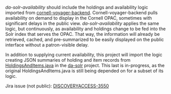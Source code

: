 
*da-solr-availability* should include the holdings and availability logic imported from
[cornell-voyager-backend](https://github.com/cul-it/cornell-voyager-backend).
Cornell-voyager-backend pulls availability on demand to display in the Cornell OPAC,
sometimes with significant delays in the public view. *da-solr-availability* applies the
same logic, but continuously, as availability and
holdings change to be fed into the
Solr index that serves the OPAC. That way, the information will already be retrieved,
cached, and pre-summarized to be easily displayed on the public interface without a
patron-visible delay.

In addition to supplying current availability, this project will import the logic creating
JSON summaries of holding and item records from
[HoldingsAndItems.java](https://github.com/cul-it/da-solr/blob/20f93e3661a739833b78b184add305c781ef0c30/src/main/java/edu/cornell/library/integration/indexer/solrFieldGen/HoldingsAndItems.java)
in the [da-solr](https://culibrary.atlassian.net/browse/DISCOVERYACCESS-3550) project.
This last is in-progress, as the original HoldingsAndItems.java is still being depended on for a subset of its logic.

Jira issue (not public):
 [DISCOVERYACCESS-3550](https://culibrary.atlassian.net/browse/DISCOVERYACCESS-3550)